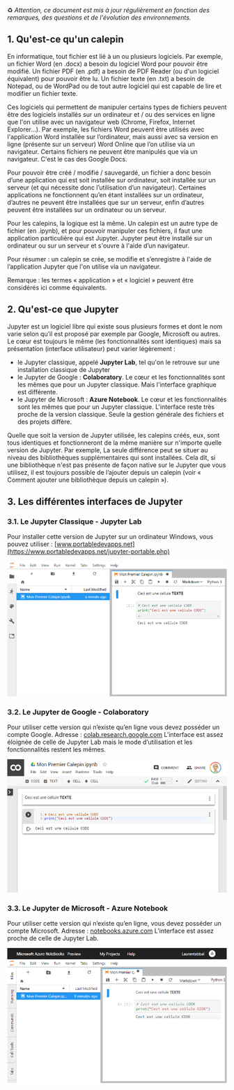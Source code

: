 ♻️ _Attention, ce document est mis à jour régulièrement en fonction des remarques, des questions et de l'évolution des environnements._

## 1. Qu'est-ce qu'un calepin
En informatique, tout fichier est lié à un ou plusieurs logiciels. Par exemple, un fichier Word (en .docx) a besoin du logiciel Word pour pouvoir être modifié. Un fichier PDF (en .pdf) a besoin de PDF Reader (ou d'un logiciel équivalent) pour pouvoir être lu. Un fichier texte (en .txt) a besoin de Notepad, ou de WordPad ou de tout autre logiciel qui est capable de lire et modifier un fichier texte.

Ces logiciels qui permettent de manipuler certains types de fichiers peuvent être des logiciels installés sur un ordinateur et / ou des services en ligne que l'on utilise avec un navigateur web (Chrome, Firefox, Internet Explorer...). Par exemple, les fichiers Word peuvent être utilisés avec l'application Word installée sur l’ordinateur, mais aussi avec sa version en ligne (présente sur un serveur) Word Online que l’on utilise via un navigateur. Certains fichiers ne peuvent être manipulés que via un navigateur. C'est le cas des Google Docs.

Pour pouvoir être créé / modifié / sauvegardé, un fichier a donc besoin d’une application qui est soit installée sur ordinateur, soit installée sur un serveur (et qui nécessite donc l’utilisation d’un navigateur). Certaines applications ne fonctionnent qu’en étant installées sur un ordinateur, d’autres ne peuvent être installées que sur un serveur, enfin d’autres peuvent être installées sur un ordinateur ou un serveur.

Pour les calepins, la logique est la même. Un calepin est un autre type de fichier (en .ipynb), et pour pouvoir manipuler ces fichiers, il faut une application particulière qui est Jupyter. Jupyter peut être installé sur un ordinateur ou sur un serveur et s'ouvre à l'aide d’un navigateur.

Pour résumer : un calepin se crée, se modifie et s’enregistre à l'aide de l’application Jupyter que l'on utilise via un navigateur.

Remarque : les termes « application » et « logiciel » peuvent être considérés ici comme équivalents.

## 2. Qu'est-ce que Jupyter

Jupyter est un logiciel libre qui existe sous plusieurs formes et dont le nom varie selon qu’il est proposé par exemple par Google, Microsoft ou autres. Le cœur est toujours le même (les fonctionnalités sont identiques) mais sa présentation (interface utilisateur) peut varier légèrement :
* le Jupyter classique, appelé **Jupyter Lab**, tel qu'on le retrouve sur une installation classique de Jupyter
* le Jupyter de Google : **Colaboratory**. Le cœur et les fonctionnalités sont les mêmes que pour un Jupyter classique. Mais l'interface graphique est différente.
* le Jupyter de Microsoft : **Azure Notebook**. Le cœur et les fonctionnalités sont les mêmes que pour un Jupyter classique. L'interface reste très proche de la version classique. Seule la gestion générale des fichiers et des projets diffère.

Quelle que soit la version de Jupyter utilisée, les calepins créés, eux, sont tous identiques et fonctionneront de la même manière sur n'importe quelle version de Jupyter. Par exemple, La seule différence peut se situer au niveau des bibliothèques supplémentaires qui sont installées. Cela dit, si une bibliothèque n'est pas présente de façon native sur le Jupyter que vous utilisez, il est toujours possible de l’ajouter depuis un calepin (voir « Comment ajouter une bibliothèque depuis un calepin »).

## 3. Les différentes interfaces de Jupyter
### 3.1. Le Jupyter Classique - Jupyter Lab
Pour installer cette version de Jupyter sur un ordinateur Windows, vous pouvez utiliser : [www.portabledevapps.net](https://www.portabledevapps.net/jupyter-portable.php)

<p align="center"><img src="https://raw.githubusercontent.com/codekodo/documentation/master/guides/mon-premier-calepin-jupyterlab.png" /></p>

### 3.2. Le Jupyter de Google - Colaboratory
Pour utiliser cette version qui n’existe qu’en ligne vous devez posséder un compte Google.
Adresse : [colab.research.google.com](https://colab.research.google.com)
L’interface est assez éloignée de celle de Jupyter Lab mais le mode d’utilisation et les fonctionnalités restent les mêmes.

<p align="center"><img src="https://raw.githubusercontent.com/codekodo/documentation/master/guides/mon-premier-calepin-colaboratory.png" /></p>

### 3.3. Le Jupyter de Microsoft - Azure Notebook
Pour utiliser cette version qui n’existe qu’en ligne, vous devez posséder un compte Microsoft.
Adresse : [notebooks.azure.com](https://notebooks.azure.com)
L’interface est assez proche de celle de Jupyter Lab.

<p align="center"><img src="https://raw.githubusercontent.com/codekodo/documentation/master/guides/mon-premier-calepin-azurenotebook.png" /></p>
